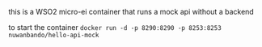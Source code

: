 this is a WSO2 micro-ei container that runs a mock api without a backend

to start the container ``docker run -d -p 8290:8290 -p 8253:8253 nuwanbando/hello-api-mock``